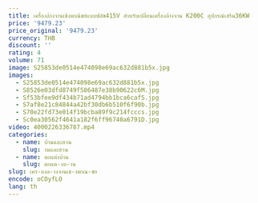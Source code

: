 ```yaml
---
title: เครื่องล้างจานเชิงพาณิชย์แบบฟลัช415V สำหรับเปลี่ยนเครื่องล้างจาน K200C อุปกรณ์เสริม36KW
price: '9479.23'
price_original: '9479.23'
currency: THB
discount: ''
rating: 4
volume: 71
image: S25853de0514e474098e69ac632d881b5x.jpg
images:
  - S25853de0514e474098e69ac632d881b5x.jpg
  - S8526e03dfd8749f586487e38b90622c6M.jpg
  - Sf53bfee9df434b71ad4794bb1bca6cafS.jpg
  - S7af8e21c84844a42bf30db6b510f6f90b.jpg
  - S70e22fd73e014f19bcba89f9c214fcccs.jpg
  - Sc0ea30562f4641a182f6ff96740a6791D.jpg
video: 4000226336787.mp4
categories:
  - name: บ้านและสวน
    slug: านและสวน
  - name: ตกแต่งบ้าน
    slug: ตกแต-งบ-าน
slug: เคร-องล-างจานเช-งพาณ-ชย
encode: oCOyfLO
lang: th
---
```

  
